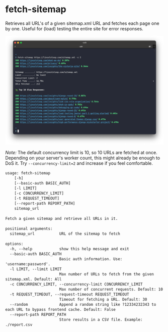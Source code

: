 # fetch-sitemap

Retrieves all URL's of a given sitemap.xml URL and fetches each page one by one. 
Useful for (load) testing the entire site for error responses.

![Sample Output](https://raw.githubusercontent.com/bartTC/fetch-sitemap/main/example.png)

*Note:* The default concurrency limit is 10, so 10 URLs are fetched at once. 
Depending on your server's worker count, this might already be enough to DoS it.
Try `--concurrency-limit=2` and increase if you feel comfortable.

```
usage: fetch-sitemap 
    [-h] 
    [--basic-auth BASIC_AUTH] 
    [-l LIMIT] 
    [-c CONCURRENCY_LIMIT] 
    [-t REQUEST_TIMEOUT] 
    [--report-path REPORT_PATH] 
    sitemap_url

Fetch a given sitemap and retrieve all URLs in it.

positional arguments:
  sitemap_url           URL of the sitemap to fetch

options:
  -h, --help            show this help message and exit
  --basic-auth BASIC_AUTH
                        Basic auth information. Use: 'username:password'.
  -l LIMIT, --limit LIMIT
                        Max number of URLs to fetch from the given sitemap.xml. Default: All
  -c CONCURRENCY_LIMIT, --concurrency-limit CONCURRENCY_LIMIT
                        Max number of concurrent requests. Default: 10
  -t REQUEST_TIMEOUT, --request-timeout REQUEST_TIMEOUT
                        Timeout for fetching a URL. Default: 30
  --random              Append a random string like ?12334232343 to each URL to bypass frontend cache. Default: False
  --report-path REPORT_PATH
                        Store results in a CSV file. Example: ./report.csv
```